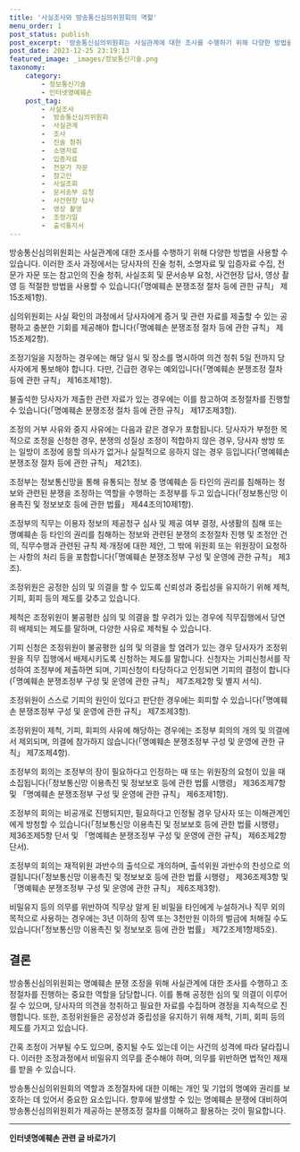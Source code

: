 ```yaml
---
title: '사실조사와 방송통신심의위원회의 역할'
menu_order: 1
post_status: publish
post_excerpt: '방송통신심의위원회는 사실관계에 대한 조사를 수행하기 위해 다양한 방법을 사용할 수 있습니다. 이러한 조사 과정에서는 당사자의 진술 청취, 소명자료 및 입증자료 수집, 전문가 자문 또는 참고인의 진술 청취, 사실조회 및 문서송부 요청, 사건현장 답사, 영상 촬영 등 적절한 방법을 사용할 수 있습니다  명예훼손 분쟁조정 절차 등에 관한 규칙  제15조제1항 .'
post_date: 2023-12-25 23:19:13
featured_image: _images/정보통신기술.png
taxonomy:
    category:
        - 정보통신기술
        - 인터넷명예훼손
    post_tag:
        - 사실조사
        -  방송통신심의위원회
        -  사실관계
        -  조사
        -  진술 청취
        -  소명자료
        -  입증자료
        -  전문가 자문
        -  참고인
        -  사실조회
        -  문서송부 요청
        -  사건현장 답사
        -  영상 촬영
        -  조정기일
        -  출석통지서
---
```



방송통신심의위원회는 사실관계에 대한 조사를 수행하기 위해 다양한 방법을 사용할 수 있습니다. 이러한 조사 과정에서는 당사자의 진술 청취, 소명자료 및 입증자료 수집, 전문가 자문 또는 참고인의 진술 청취, 사실조회 및 문서송부 요청, 사건현장 답사, 영상 촬영 등 적절한 방법을 사용할 수 있습니다(「명예훼손 분쟁조정 절차 등에 관한 규칙」 제15조제1항).

심의위원회는 사실 확인의 과정에서 당사자에게 증거 및 관련 자료를 제출할 수 있는 공평하고 충분한 기회를 제공해야 합니다(「명예훼손 분쟁조정 절차 등에 관한 규칙」 제15조제2항).

조정기일을 지정하는 경우에는 해당 일시 및 장소를 명시하여 의견 청취 5일 전까지 당사자에게 통보해야 합니다. 다만, 긴급한 경우는 예외입니다(「명예훼손 분쟁조정 절차 등에 관한 규칙」 제16조제1항).

불출석한 당사자가 제출한 관련 자료가 있는 경우에는 이를 참고하여 조정절차를 진행할 수 있습니다(「명예훼손 분쟁조정 절차 등에 관한 규칙」 제17조제3항).

조정의 거부 사유와 중지 사유에는 다음과 같은 경우가 포함됩니다. 당사자가 부정한 목적으로 조정을 신청한 경우, 분쟁의 성질상 조정이 적합하지 않은 경우, 당사자 쌍방 또는 일방이 조정에 응할 의사가 없거나 실질적으로 응하지 않는 경우 등입니다(「명예훼손 분쟁조정 절차 등에 관한 규칙」 제21조).

조정부는 정보통신망을 통해 유통되는 정보 중 명예훼손 등 타인의 권리를 침해하는 정보와 관련된 분쟁을 조정하는 역할을 수행하는 조정부를 두고 있습니다(「정보통신망 이용촉진 및 정보보호 등에 관한 법률」 제44조의10제1항).

조정부의 직무는 이용자 정보의 제공청구 심사 및 제공 여부 결정, 사생활의 침해 또는 명예훼손 등 타인의 권리를 침해하는 정보와 관련된 분쟁의 조정절차 진행 및 조정안 건의, 직무수행과 관련된 규칙 제·개정에 대한 제안, 그 밖에 위원회 또는 위원장이 요청하는 사항의 처리 등을 포함합니다(「명예훼손 분쟁조정부 구성 및 운영에 관한 규칙」 제3조).

조정위원은 공정한 심의 및 의결을 할 수 있도록 신뢰성과 중립성을 유지하기 위해 제척, 기피, 회피 등의 제도를 갖추고 있습니다.

제척은 조정위원이 불공평한 심의 및 의결을 할 우려가 있는 경우에 직무집행에서 당연히 배제되는 제도를 말하며, 다양한 사유로 제척될 수 있습니다.

기피 신청은 조정위원이 불공평한 심의 및 의결을 할 염려가 있는 경우 당사자가 조정위원을 직무 집행에서 배제시키도록 신청하는 제도를 말합니다. 신청자는 기피신청서를 작성하여 조정부에 제출하면 되며, 기피신청이 타당하다고 인정되면 기피의 결정이 합니다(「명예훼손 분쟁조정부 구성 및 운영에 관한 규칙」 제7조제2항 및 별지 서식).

조정위원이 스스로 기피의 원인이 있다고 판단한 경우에는 회피할 수 있습니다(「명예훼손 분쟁조정부 구성 및 운영에 관한 규칙」 제7조제3항).

조정위원이 제척, 기피, 회피의 사유에 해당하는 경우에는 조정부 회의의 개의 및 의결에서 제외되며, 의결에 참가하지 않습니다(「명예훼손 분쟁조정부 구성 및 운영에 관한 규칙」 제7조제4항).

조정부의 회의는 조정부의 장이 필요하다고 인정하는 때 또는 위원장의 요청이 있을 때 소집됩니다(「정보통신망 이용촉진 및 정보보호 등에 관한 법률 시행령」 제36조제7항 및 「명예훼손 분쟁조정부 구성 및 운영에 관한 규칙」 제6조제1항).

조정부의 회의는 비공개로 진행되지만, 필요하다고 인정될 경우 당사자 또는 이해관계인에게 방청할 수 있습니다(「정보통신망 이용촉진 및 정보보호 등에 관한 법률 시행령」 제36조제5항 단서 및 「명예훼손 분쟁조정부 구성 및 운영에 관한 규칙」 제6조제2항 단서).

조정부의 회의는 재적위원 과반수의 출석으로 개의하며, 출석위원 과반수의 찬성으로 의결됩니다(「정보통신망 이용촉진 및 정보보호 등에 관한 법률 시행령」 제36조제3항 및 「명예훼손 분쟁조정부 구성 및 운영에 관한 규칙」 제6조제3항).

비밀유지 등의 의무를 위반하여 직무상 알게 된 비밀을 타인에게 누설하거나 직무 외의 목적으로 사용하는 경우에는 3년 이하의 징역 또는 3천만원 이하의 벌금에 처해질 수도 있습니다(「정보통신망 이용촉진 및 정보보호 등에 관한 법률」 제72조제1항제5호).

## 결론


방송통신심의위원회는 명예훼손 분쟁 조정을 위해 사실관계에 대한 조사를 수행하고 조정절차를 진행하는 중요한 역할을 담당합니다. 이를 통해 공정한 심의 및 의결이 이루어질 수 있으며, 당사자의 의견을 청취하고 필요한 자료를 수집하며 경정을 지속적으로 진행합니다. 또한, 조정위원들은 공정성과 중립성을 유지하기 위해 제척, 기피, 회피 등의 제도를 가지고 있습니다.

간혹 조정이 거부될 수도 있으며, 중지될 수도 있는데 이는 사건의 성격에 따라 달라집니다. 이러한 조정과정에서 비밀유지 의무를 준수해야 하며, 의무를 위반하면 법적인 제재를 받을 수 있습니다.

방송통신심의위원회의 역할과 조정절차에 대한 이해는 개인 및 기업의 명예와 권리를 보호하는 데 있어서 중요한 요소입니다. 향후에 발생할 수 있는 명예훼손 분쟁에 대비하여 방송통신심의위원회가 제공하는 분쟁조정 절차를 이해하고 활용하는 것이 필요합니다.
<!-- wp:separator -->
<hr class="wp-block-separator has-alpha-channel-opacity"/>
<!-- /wp:separator -->

<!-- wp:group {"backgroundColor":"base","layout":{"type":"constrained"}} -->
<div class="wp-block-group has-base-background-color has-background"><!-- wp:paragraph {"align":"center","fontSize":"medium"} -->
<p class="has-text-align-center has-large-font-size"><strong>인터넷명예훼손 관련 글 바로가기</strong></p>
<!-- /wp:paragraph -->


<!-- wp:latest-posts
{"categories":[{"id":35305,"count":19,"description":"","link":"https://uknowlaw.com/category/%ec%9d%b8%ed%84%b0%eb%84%b7%eb%aa%85%ec%98%88%ed%9b%bc%ec%86%90/","name":"인터넷명예훼손","slug":"인터넷명예훼손","taxonomy":"category","parent":0,"meta":[],"_links":{"self":[{"href":"https://uknowlaw.com/wp-json/wp/v2/categories/35305"}],"collection":[{"href":"https://uknowlaw.com/wp-json/wp/v2/categories"}],"about":[{"href":"https://uknowlaw.com/wp-json/wp/v2/taxonomies/category"}],"wp:post_type":[{"href":"https://uknowlaw.com/wp-json/wp/v2/posts?categories=35305"}],"curies":[{"name":"wp","href":"https://api.w.org/{rel}","templated":true}]}}],"postsToShow":100,"excerptLength":28,"postLayout":"grid","columns":2,"featuredImageAlign":"left","featuredImageSizeSlug":"large","fontSize":"small"} /--></div>
<!-- /wp:group -->